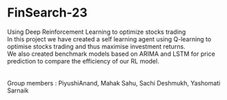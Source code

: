 # FinSearch-23
Using Deep Reinforcement Learning to optimize stocks trading<br>
In this project we have created a self learning agent using Q-learning to optimise stocks trading and thus maximise investment returns. <br>
We also created benchmark models based on ARIMA and LSTM for price prediction to compare the efficiency of our RL model.<br><br><br>
Group members : PiyushiAnand, 
                Mahak Sahu, 
                Sachi Deshmukh, Yashomati Sarnaik 
